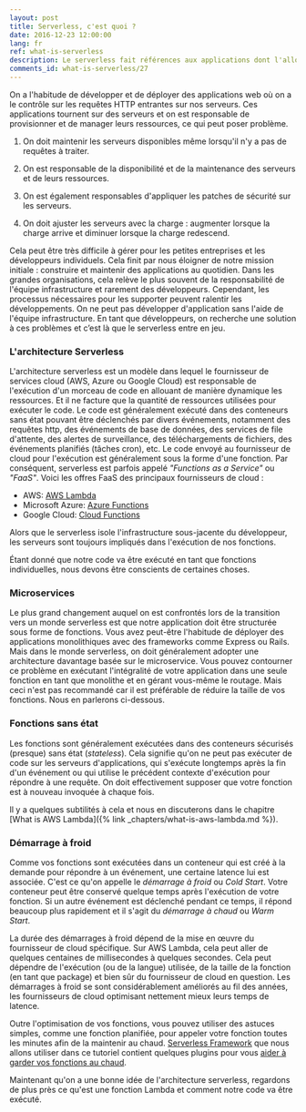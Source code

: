 ```yaml
---
layout: post
title: Serverless, c'est quoi ?
date: 2016-12-23 12:00:00
lang: fr
ref: what-is-serverless
description: Le serverless fait références aux applications dont l'allocation et la gestion des ressources sont entièrement gérées par le fournisseur de services cloud. La facturation est basée sur la consommation de ces ressources.
comments_id: what-is-serverless/27
---
```


On a l'habitude de développer et de déployer des applications web où on a le contrôle sur les requêtes HTTP entrantes sur nos serveurs. Ces applications tournent sur des serveurs et on est responsable de provisionner et de manager leurs ressources, ce qui peut poser problème.

1. On doit maintenir les serveurs disponibles même lorsqu'il n'y a pas de requêtes à traiter.

2. On est responsable de la disponibilité et de la maintenance des serveurs et de leurs ressources.

3. On est également responsables d'appliquer les patches de sécurité sur les serveurs.

4. On doit ajuster les serveurs avec la charge : augmenter lorsque la charge arrive et diminuer lorsque la charge redescend.

Cela peut être très difficile à gérer pour les petites entreprises et les développeurs individuels. Cela finit par nous éloigner de notre mission initiale : construire et maintenir des applications au quotidien. Dans les grandes organisations, cela relève le plus souvent de la responsabilité de l'équipe infrastructure et rarement des développeurs. Cependant, les processus nécessaires pour les supporter peuvent ralentir les développements. On ne peut pas développer d'application sans l'aide de l'équipe infrastructure. En tant que développeurs, on recherche une solution à ces problèmes et c’est là que le serverless entre en jeu.

### L'architecture Serverless

L'architecture serverless est un modèle dans lequel le fournisseur de services cloud (AWS, Azure ou Google Cloud) est responsable de l'exécution d'un morceau de code en allouant de manière dynamique les ressources. Et il ne facture que la quantité de ressources utilisées pour exécuter le code. Le code est généralement exécuté dans des conteneurs sans état pouvant être déclenchés par divers événements, notamment des requêtes http, des événements de base de données, des services de file d'attente, des alertes de surveillance, des téléchargements de fichiers, des événements planifiés (tâches cron), etc. Le code envoyé au fournisseur de cloud pour l'exécution est généralement sous la forme d'une fonction. Par conséquent, serverless est parfois appelé _"Functions as a Service"_ ou _"FaaS"_. Voici les offres FaaS des principaux fournisseurs de cloud :

- AWS: [AWS Lambda](https://aws.amazon.com/lambda/)
- Microsoft Azure: [Azure Functions](https://azure.microsoft.com/en-us/services/functions/)
- Google Cloud: [Cloud Functions](https://cloud.google.com/functions/)

Alors que le serverless isole l'infrastructure sous-jacente du développeur, les serveurs sont toujours impliqués dans l'exécution de nos fonctions.

Étant donné que notre code va être exécuté en tant que fonctions individuelles, nous devons être conscients de certaines choses.

### Microservices

Le plus grand changement auquel on est confrontés lors de la transition vers un monde serverless est que notre application doit être structurée sous forme de fonctions. Vous avez peut-être l'habitude de déployer des applications monolithiques avec des frameworks comme Express ou Rails. Mais dans le monde serverless, on doit généralement adopter une architecture davantage basée sur le microservice. Vous pouvez contourner ce problème en exécutant l'intégralité de votre application dans une seule fonction en tant que monolithe et en gérant vous-même le routage. Mais ceci n'est pas recommandé car il est préférable de réduire la taille de vos fonctions. Nous en parlerons ci-dessous.

### Fonctions sans état

Les fonctions sont généralement exécutées dans des conteneurs sécurisés (presque) sans état (_stateless_). Cela signifie qu'on ne peut pas exécuter de code sur les serveurs d'applications, qui s'exécute longtemps après la fin d'un événement ou qui utilise le précédent contexte d'exécution pour répondre à une requête. On doit effectivement supposer que votre fonction est à nouveau invoquée à chaque fois.

Il y a quelques subtilités à cela et nous en discuterons dans le chapitre [What is AWS Lambda]({% link _chapters/what-is-aws-lambda.md %}).

### Démarrage à froid

Comme vos fonctions sont exécutées dans un conteneur qui est créé à la demande pour répondre à un événement, une certaine latence lui est associée. C'est ce qu'on appelle le _démarrage à froid_ ou _Cold Start_. Votre conteneur peut être conservé quelque temps après l'exécution de votre fonction. Si un autre événement est déclenché pendant ce temps, il répond beaucoup plus rapidement et il s'agit du _démarrage à chaud_ ou _Warm Start_.

La durée des démarrages à froid dépend de la mise en œuvre du fournisseur de cloud spécifique. Sur AWS Lambda, cela peut aller de quelques centaines de millisecondes à quelques secondes. Cela peut dépendre de l'exécution (ou de la langue) utilisée, de la taille de la fonction (en tant que package) et bien sûr du fournisseur de cloud en question. Les démarrages à froid se sont considérablement améliorés au fil des années, les fournisseurs de cloud optimisant nettement mieux leurs temps de latence.

Outre l'optimisation de vos fonctions, vous pouvez utiliser des astuces simples, comme une fonction planifiée, pour appeler votre fonction toutes les minutes afin de la maintenir au chaud. [Serverless Framework](https://serverless.com) que nous allons utiliser dans ce tutoriel contient quelques plugins pour vous [aider à garder vos fonctions au chaud](https://github.com/FidelLimited/serverless-plugin-warmup).

Maintenant qu'on a une bonne idée de l'architecture serverless, regardons de plus près ce qu'est une fonction Lambda et comment notre code va être exécuté.